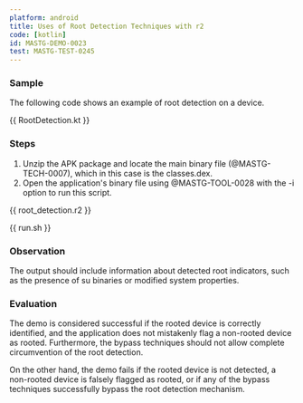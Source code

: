 ```yaml
---
platform: android
title: Uses of Root Detection Techniques with r2
code: [kotlin]
id: MASTG-DEMO-0023
test: MASTG-TEST-0245
---
```


### Sample

The following code shows an example of root detection on a device.

{{ RootDetection.kt }}

### Steps

1. Unzip the APK package and locate the main binary file (@MASTG-TECH-0007), which in this case is the classes.dex.
2. Open the application's binary file using @MASTG-TOOL-0028 with the -i option to run this script.

{{ root_detection.r2 }}

{{ run.sh }}

### Observation

The output should include information about detected root indicators, such as the presence of su binaries or modified system properties.

### Evaluation

The demo is considered successful if the rooted device is correctly identified, and the application does not mistakenly flag a non-rooted device as rooted. Furthermore, the bypass techniques should not allow complete circumvention of the root detection.

On the other hand, the demo fails if the rooted device is not detected, a non-rooted device is falsely flagged as rooted, or if any of the bypass techniques successfully bypass the root detection mechanism.
